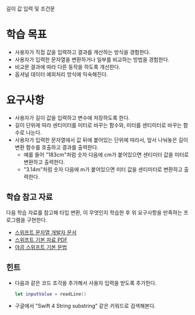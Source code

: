 길이 값 입력 및 조건문





# 학습 목표

- 사용자가 직접 값을 입력하고 결과를 계산하는 방식을 경험한다.
- 사용자가 입력한 문자열을 변환하거나 일부를 비교하는 방법을 경험한다.
- 비교문 결과에 따라 다른 동작을 하도록 개선한다.
- 옵셔널 데이터 예외처리 방식에 익숙해진다.

# 요구사항

- 사용자가 길이 값을 입력하고 변수에 저장하도록 한다.
- 길이 단위에 따라 센티미터를 미터로 바꾸는 함수와, 미터를 센티미터로 바꾸는 함수로 나눈다.
- 사용자가 입력한 문자열에서 값 뒤에 붙어있는 단위에 따라서, 앞서 나눠놓은 길이 변환 함수를 호출하고 결과를 출력한다.
  - 예를 들어 "183cm"처럼 숫자 다음에 cm가 붙어있으면 센티미터 값을 미터로 변환하고 출력한다.
  - "3.14m"처럼 숫자 다음에 m가 붙어있으면 미터 값을 센티미터로 변환하고 출력한다.

## 학습 참고 자료

다음 학습 자료를 참고해 타입 변환, 이 무엇인지 학습한 후 위 요구사항을 만족하는 프로그램을 구현한다.

- [스위프트 문자열 개발자 문서](https://developer.apple.com/documentation/swift/string)
- [스위프트 기본 자료 PDF](https://firebasestorage.googleapis.com/v0/b/nextstep-real.appspot.com/o/lesson-attachments%2F-KvlWwPKDbNZMORbpRoD%2F%E1%84%83%E1%85%A1%E1%86%AB%E1%84%8B%E1%85%B1%E1%84%87%E1%85%A7%E1%86%AB%E1%84%92%E1%85%AA%E1%86%AB%E1%84%80%E1%85%B5-Swift.pdf?alt=media&token=3339e417-f726-4271-92d8-cbc4feb7bd01)
- [야곰 스위프트 기본 문법](https://www.inflearn.com/course/%EC%8A%A4%EC%9C%84%ED%94%84%ED%8A%B8-%EA%B8%B0%EB%B3%B8-%EB%AC%B8%EB%B2%95/)

## 힌트

- 다음과 같은 코드 조각을 추가해서 사용자 입력을 받도록 추가한다.

  ```swift
  let inputValue = readLine()
  ```

- 구글에서 "Swift 4 String substring" 같은 키워드로 검색해본다.